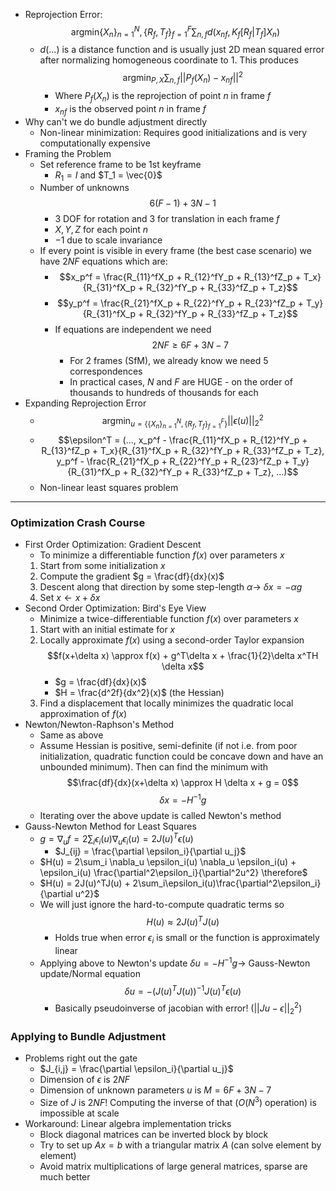 - Reprojection Error: $$\text{argmin}{\{X_n\}^N_{n=1}, \{R_f,T_f\}^F_{f=1}} \sum_{n,f}d(x_{nf}, K_f[R_f|T_f]X_n)$$
	- $d(...)$ is a distance function and is usually just 2D mean squared error after normalizing homogeneous coordinate to 1. This produces $$\text{argmin}_{P,X}\sum_{n,f}||P_f(X_n)-x_{nf}||^2$$
		- Where $P_f(X_n)$ is the reprojection of point $n$ in frame $f$
		- $x_{nf}$ is the observed point $n$ in frame $f$
- Why can't we do bundle adjustment directly
	- Non-linear minimization: Requires good initializations and is very computationally expensive
- Framing the Problem
	- Set reference frame to be 1st keyframe
		- $R_1 = I$ and $T_1 = \vec{0}$
	- Number of unknowns $$6(F-1)+3N - 1$$
		- 3 DOF for rotation and 3 for translation in each frame $f$
		- $X,Y,Z$ for each point $n$
		- $-1$ due to scale invariance
	- If every point is visible in every frame (the best case scenario) we have $2NF$ equations which are:
		- $$x_p^f = \frac{R_{11}^fX_p + R_{12}^fY_p + R_{13}^fZ_p + T_x}{R_{31}^fX_p + R_{32}^fY_p + R_{33}^fZ_p + T_z}$$
		- $$y_p^f = \frac{R_{21}^fX_p + R_{22}^fY_p + R_{23}^fZ_p + T_y}{R_{31}^fX_p + R_{32}^fY_p + R_{33}^fZ_p + T_z}$$
		- If equations are independent we need $$2NF \geq 6F + 3N - 7$$
			- For 2 frames (SfM), we already know we need 5 correspondences
			- In practical cases, $N$ and $F$ are HUGE - on the order of thousands to hundreds of thousands for each
- Expanding Reprojection Error
	- $$\text{argmin}_{u=\{\{X_n\}^N_{n=1}, \{R_f,T_f\}^F_{f=1}\}}||\epsilon(u)||^2_2$$
	- $$\epsilon^T = (..., x_p^f - \frac{R_{11}^fX_p + R_{12}^fY_p + R_{13}^fZ_p + T_x}{R_{31}^fX_p + R_{32}^fY_p + R_{33}^fZ_p + T_z}, y_p^f - \frac{R_{21}^fX_p + R_{22}^fY_p + R_{23}^fZ_p + T_y}{R_{31}^fX_p + R_{32}^fY_p + R_{33}^fZ_p + T_z}, ...)$$
	- Non-linear least squares problem

___
### Optimization Crash Course
- First Order Optimization: Gradient Descent
	- To minimize a differentiable function $f(x)$ over parameters $x$
	1. Start from some initialization $x$
	2. Compute the gradient $g = \frac{df}{dx}(x)$
	3. Descent along that direction by some step-length $\alpha \rightarrow$ $\delta x = -\alpha g$
	4. Set $x \leftarrow x + \delta x$
- Second Order Optimization: Bird's Eye View
	- Minimize a twice-differentiable function $f(x)$ over parameters $x$
	1. Start with an initial estimate for $x$
	2. Locally approximate $f(x)$ using a second-order Taylor expansion $$f(x+\delta x) \approx f(x) + g^T\delta x + \frac{1}{2}\delta x^TH \delta x$$
		- $g = \frac{df}{dx}(x)$
		- $H = \frac{d^2f}{dx^2}(x)$ (the Hessian)
	3. Find a displacement that locally minimizes the quadratic local approximation of $f(x)$
- Newton/Newton-Raphson's Method
	- Same as above
	- Assume Hessian is positive, semi-definite (if not i.e. from poor initialization, quadratic function could be concave down and have an unbounded minimum). Then can find the minimum with $$\frac{df}{dx}(x+\delta x) \approx H \delta x + g = 0$$
	 $$\delta x = -H^{-1}g$$
	 - Iterating over the above update is called Newton's method
- Gauss-Newton Method for Least Squares
	- $g = \nabla_uf = 2\sum_i \epsilon_i(u)\nabla_u\epsilon_i(u) = 2J(u)^T \epsilon(u)$
		- $J_{ij} = \frac{\partial \epsilon_i}{\partial u_j}$
	- $H(u) = 2\sum_i \nabla_u \epsilon_i(u) \nabla_u \epsilon_i(u) + \epsilon_i(u) \frac{\partial^2\epsilon_i}{\partial^2u^2} \therefore$
	- $H(u) = 2J(u)^TJ(u) + 2\sum_i\epsilon_i(u)\frac{\partial^2\epsilon_i}{\partial u^2}$
	- We will just ignore the hard-to-compute quadratic terms so $$H(u) \approx 2J(u)^TJ(u)$$
		- Holds true when error $\epsilon_i$ is small or the function is approximately linear
	- Applying above to Newton's update $\delta u = -H^{-1}g \rightarrow$ Gauss-Newton update/Normal equation $$\delta u = -(J(u)^TJ(u))^{-1}J(u)^T \epsilon(u)$$
		- Basically pseudoinverse of jacobian with error! ($||Ju - \epsilon||^2_2$)
### Applying to Bundle Adjustment
- Problems right out the gate
	- $J_{i,j} = \frac{\partial \epsilon_i}{\partial u_j}$
	- Dimension of $\epsilon$ is $2NF$
	- Dimension of unknown parameters $u$ is $M=6F+3N-7$
	- Size of $J$ is $2NF$! Computing the inverse of that ($O(N^3)$ operation) is impossible at scale
- Workaround: Linear algebra implementation tricks
	- Block diagonal matrices can be inverted block by block
	- Try to set up $Ax=b$ with a triangular matrix $A$ (can solve element by element)
	- Avoid matrix multiplications of large general matrices, sparse are much better